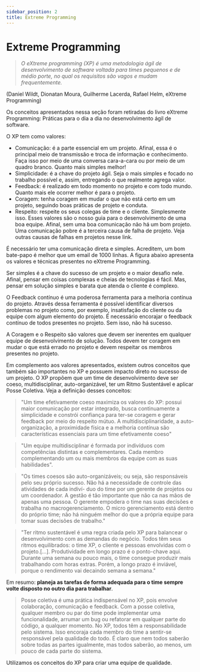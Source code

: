 ```yaml
---
sidebar_position: 2
title: Extreme Programming 
---
```

# Extreme Programming 
> *O eXtreme programming (XP) é uma metodologia ágil de desenvolvimento de software voltada para times pequenos e de médio porte, no qual os requisitos são vagos e mudam frequentemente.* 

(Daniel Wildt, Dionatan Moura, Guilherme Lacerda, Rafael Helm, eXtreme Programming)

Os conceitos apresentados nessa seção foram retiradas do livro eXtreme Programming: Práticas para o dia a dia no desenvolvimento ágil de software. 

O XP tem como valores:

*	Comunicação: é a parte essencial em um projeto. Afinal, essa é o principal meio de transmissão e troca de informação e conhecimento. Faça isso por meio de uma conversa cara-a-cara ou por meio de um quadro branco. Quanto mais simples melhor!
*	Simplicidade: é a chave do projeto ágil. Seja o mais simples e focado no trabalho possível e, assim, entregando o que realmente agrega valor.
*	Feedback: é realizado em todo momento no projeto e com todo mundo. Quanto mais ele ocorrer melhor é para o projeto.
*	Coragem: tenha coragem em mudar o que não está certo em um projeto, seguindo boas práticas de projeto e conduta.
*	Respeito: respeite os seus colegas de time e o cliente. Simplesmente isso.
Esses valores são o nosso guia para o desenvolvimento de uma boa equipe. Afinal, sem uma boa comunicação não há um bom projeto. Uma comunicação pobre é a terceira causa de falha de projeto. Veja outras causas de falhas em projetos nesse link. 

É necessário ter uma comunicação direta e simples. Acreditem, um bom bate-papo é melhor que um email de 1000 linhas. A figura abaixo apresenta os valores e técnicas presentes no eXtreme Programming. 

Ser simples é a chave do sucesso de um projeto e o maior desafio nele. Afinal, pensar em coisas complexas e cheias de tecnologias é fácil. Mas, pensar em solução simples e barata que atenda o cliente é complexo.

O Feedback contínuo é uma poderosa ferramenta para a melhoria contínua do projeto. Através dessa ferramenta é possível identificar diversos problemas no projeto como, por exemplo, insatisfação do cliente ou da equipe com algum elemento do projeto. É necessário encorajar o feedback contínuo de todos presentes no projeto. Sem isso, não há sucesso.

A Coragem e o Respeito são valores que devem ser inerentes em qualquer equipe de desenvolvimento de solução. Todos devem ter coragem em mudar o que está errado no projeto e devem respeitar os membros presentes no projeto.

Em complemento aos valores apresentados, existem outros conceitos que também são importantes no XP e possuem impacto direto no sucesso de um projeto. O XP propõem que um time de desenvolvimento deve ser coeso, multidisciplinar, auto-organizável, ter um Ritmo Sustentável e aplicar Posse Coletiva. Veja a definição desses conceitos:

> "Um time efetivamente coeso maximiza os valores do XP: possui maior comunicação por estar integrado, busca continuamente a simplicidade e constrói confiança para ter-se coragem e gerar feedback por meio do respeito mútuo. A multidisciplinaridade, a auto-organização, a proximidade física e a melhoria contínua são características essenciais para um time efetivamente coeso"

> "Um equipe multidisciplinar é formada por indivíduos com competências distintas e complementares. Cada membro complementando um ou mais membros da equipe com as suas habilidades".

> "Os times coesos são auto-organizáveis; ou seja, são responsáveis pelo seu próprio sucesso. Não há a necessidade de controle das atividades de cada indiví- duo do time por um gerente de projetos ou um coordenador. A gestão é tão importante que não ca nas mãos de apenas uma pessoa. O gerente empodera o time nas suas decisões e trabalha no macrogerenciamento. O micro gerenciamento está dentro do próprio time; não há ninguém melhor do que a própria equipe para tomar suas decisões de trabalho."

> "Ter ritmo sustentável é uma regra criada pelo XP para balancear o desenvolvimento com as demandas do negócio. Todos têm seus ritmos equilibrados: o time XP, o cliente e pessoas envolvidas com o projeto.[...]. Produtividade em longo prazo é o ponto-chave aqui. Durante uma semana ou pouco mais, o time consegue produzir mais trabalhando com horas extras. Porém, a longo prazo é inviável, porque o rendimento vai decaindo semana a semana."

Em resumo: **planeja as tarefas de forma adequada para o time sempre volte disposto no outro dia para trabalhar**.

> Posse coletiva é uma prática indispensável no XP, pois envolve colaboração, comunicação e feedback. Com a posse coletiva, qualquer membro ou par do time pode implementar uma funcionalidade, arrumar um bug ou refatorar em qualquer parte do código, a qualquer momento. No XP, todos têm a responsabilidade pelo sistema. Isso encoraja cada membro do time a sentir-se responsável pela qualidade do todo. É claro que nem todos saberão sobre todas as partes igualmente, mas todos saberão, ao menos, um pouco de cada parte do sistema. 

Utilizamos os conceitos do XP para criar uma equipe de qualidade. 
